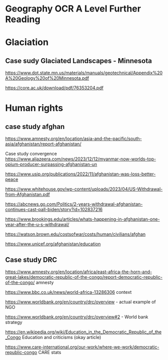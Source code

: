 


# Geography OCR A Level Further Reading

# Glaciation


## Case sudy Glaciated Landscapes -  Minnesota 
https://www.dot.state.mn.us/materials/manuals/geotechnical/Appendix%20A%20Geology%20of%20Minnesota.pdf

https://core.ac.uk/download/pdf/76353204.pdf

# Human rights

## case study afghan
https://www.amnesty.org/en/location/asia-and-the-pacific/south-asia/afghanistan/report-afghanistan/


Case study convergence https://www.aljazeera.com/news/2023/12/12/myanmar-now-worlds-top-opium-producer-surpassing-afghanistan-un

https://www.usip.org/publications/2022/11/afghanistan-was-loss-better-peace

https://www.whitehouse.gov/wp-content/uploads/2023/04/US-Withdrawal-from-Afghanistan.pdf

https://abcnews.go.com/Politics/2-years-withdrawal-afghanistan-continues-cast-pall-biden/story?id=102837216

https://www.brookings.edu/articles/whats-happening-in-afghanistan-one-year-after-the-u-s-withdrawal/

https://watson.brown.edu/costsofwar/costs/human/civilians/afghan

https://www.unicef.org/afghanistan/education


## Case study DRC
https://www.amnesty.org/en/location/africa/east-africa-the-horn-and-great-lakes/democratic-republic-of-the-congo/report-democratic-republic-of-the-congo/ amnesty

https://www.bbc.co.uk/news/world-africa-13286306 context

https://www.worldbank.org/en/country/drc/overview - actual example of NGO

https://www.worldbank.org/en/country/drc/overview#2 - World bank strategy


https://en.wikipedia.org/wiki/Education_in_the_Democratic_Republic_of_the_Congo Education and criticisms (okay article)

https://www.care-international.org/our-work/where-we-work/democratic-republic-congo
CARE stats

<!--stackedit_data:
eyJoaXN0b3J5IjpbLTE4MzYwOTg4NzYsMTY1MDQ4MTI5Ml19
-->